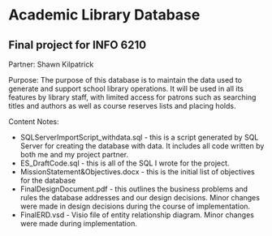 # Academic Library Database
## Final project for INFO 6210

Partner: Shawn Kilpatrick

Purpose: The purpose of this database is to maintain the data used to generate and support school library operations. It will be used in all its features by library staff, with limited access for patrons such as searching titles and authors as well as course reserves lists and placing holds.

Content Notes:
* SQLServerImportScript_withdata.sql - this is a script generated by SQL Server for creating the database with data. It includes all code written by both me and my project partner.
* ES_DraftCode.sql - this is all of the SQL I wrote for the project.
* MissionStatement&Objectives.docx - this is the initial list of objectives for the database
* FinalDesignDocument.pdf - this outlines the business problems and rules the database addresses and our design decisions. Minor changes were made in design decisions during the course of implementation.
* FinalERD.vsd - Visio file of entity relationship diagram. Minor changes were made during implementation.

